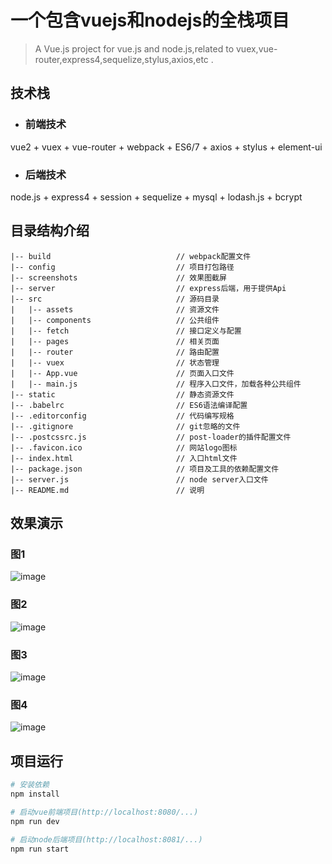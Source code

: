 # 一个包含vuejs和nodejs的全栈项目

> A Vue.js project for vue.js and node.js,related to vuex,vue-router,express4,sequelize,stylus,axios,etc .

## 技术栈
* ### 前端技术
vue2 + vuex + vue-router + webpack + ES6/7 + axios + stylus + element-ui
* ### 后端技术
node.js + express4 + session + sequelize + mysql + lodash.js + bcrypt

## 目录结构介绍 ##
	|-- build                            // webpack配置文件
	|-- config                           // 项目打包路径
	|-- screenshots                      // 效果图截屏
	|-- server                           // express后端，用于提供Api
	|-- src                              // 源码目录
	|   |-- assets                       // 资源文件
	|   |-- components                   // 公共组件
	|   |-- fetch                        // 接口定义与配置
	|   |-- pages                        // 相关页面
	|   |-- router                       // 路由配置
	|   |-- vuex                         // 状态管理
	|   |-- App.vue                      // 页面入口文件
	|   |-- main.js                      // 程序入口文件，加载各种公共组件
	|-- static                           // 静态资源文件
	|-- .babelrc                         // ES6语法编译配置
	|-- .editorconfig                    // 代码编写规格
	|-- .gitignore                       // git忽略的文件
	|-- .postcssrc.js                    // post-loader的插件配置文件
	|-- .favicon.ico                     // 网站logo图标
	|-- index.html                       // 入口html文件
	|-- package.json                     // 项目及工具的依赖配置文件
	|-- server.js                        // node server入口文件
	|-- README.md                        // 说明


## 效果演示

### 图1
![image](https://github.com/zhuangyanyan/my-vue/raw/master/screenshots/1.png)

### 图2
![image](https://github.com/zhuangyanyan/my-vue/raw/master/screenshots/2.png)

### 图3
![image](https://github.com/zhuangyanyan/my-vue/raw/master/screenshots/3.png)

### 图4
![image](https://github.com/zhuangyanyan/my-vue/raw/master/screenshots/4.png)


## 项目运行

``` bash
# 安装依赖
npm install

# 启动vue前端项目(http://localhost:8080/...)
npm run dev

# 启动node后端项目(http://localhost:8081/...)
npm run start

